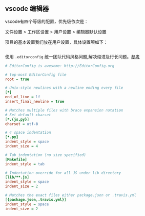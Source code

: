 ## vscode 编辑器

vscode有四个等级的配置，优先级依次是：

文件设置 > 工作区设置 > 用户设置 > 编辑器默认设置

项目的基本设置我们放在用户设置，具体设置项如下：

```json

```

使用 `.editorconfig` 统一团队代码风格问题,解决缩进及行长问题。[参考][1]

```ini
# EditorConfig is awesome: http://EditorConfig.org

# top-most EditorConfig file
root = true

# Unix-style newlines with a newline ending every file
[*]
end_of_line = lf
insert_final_newline = true

# Matches multiple files with brace expansion notation
# Set default charset
[*.{js,py}]
charset = utf-8

# 4 space indentation
[*.py]
indent_style = space
indent_size = 4

# Tab indentation (no size specified)
[Makefile]
indent_style = tab

# Indentation override for all JS under lib directory
[lib/**.js]
indent_style = space
indent_size = 2

# Matches the exact files either package.json or .travis.yml
[{package.json,.travis.yml}]
indent_style = space
indent_size = 2
```

[1]:http://editorconfig.org/